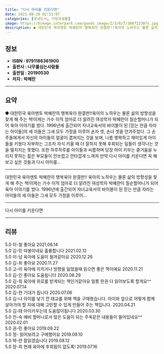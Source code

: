 ```yaml
---
title: "다시 아이를 키운다면"
date: 2021-08-20 02:51:07
categories: [국내도서, 가정과생활]
image: https://bimage.interpark.com/goods_image/2/3/0/7/308722307s.jpg
description: ● 대한민국 육아멘토 박혜란의 행복육아 완결판!!육아의 노하우는 물론 삶의 방향성을 찾게 해 주는 책!이제는 가수 이적 엄마로 더 알려진 여성학자 박혜란이 칠순할머니가 되어 육아 이야기를 썼다. 1996년에 출간되어 자녀교육서의 바이블이 된 [믿는 만큼 자라는 아이들]의 세 아들은 그
---
```


## **정보**

- **ISBN : 9791186361900**
- **출판사 : 나무를심는사람들**
- **출판일 : 20190530**
- **저자 : 박혜란**

------



## **요약**

●  대한민국 육아멘토 박혜란의 행복육아 완결판!!육아의 노하우는 물론 삶의 방향성을 찾게 해 주는 책!이제는 가수 이적 엄마로 더 알려진 여성학자 박혜란이 칠순할머니가 되어 육아 이야기를 썼다. 1996년에 출간되어 자녀교육서의 바이블이 된 [믿는 만큼 자라는 아이들]의 세 아들은 그새 모두 가정을 이루어 손자 셋, 손녀 셋을 안겨주었다. 그 손주들에게서 자신의 아이들의 얼굴이 겹쳐지는 것을 보며, 나름 행복하고 재미있게 아이들을 키웠다 자부하는 그조차 자식 키울 때 더 잘하지 못해 후회되는 일들이 생각나는 것을 떨치지는 못했다. 또한 하루하루를 아이들과 씨름하며 당장 아이 키우는 즐거움을 누리지 못하는 젊은 부모들이 안쓰럽고 안타깝게 느껴져 만약 다시 아이를 키운다면 꼭 해 보고 싶은 것들과 다시 아이를...

------

대한민국 육아멘토 박혜란의 행복육아 완결판!!
육아의 노하우는 물론 삶의 방향성을 찾게 해 주는 책!이제는 가수 이적 엄마로 더 알려진 여성학자 박혜란이 칠순할머니가 되어 육아 이야기를 썼다. 1996년에 출간되어 자녀교육서의 바이블이 된 믿는 만큼 자라는 아이들의 세 아들은 그새 모두 가정을 이루어... 

------


다시 아이를 키운다면 

------


## **리뷰** 

5.0 이-철 좋아요 2021.06.14 <br/>5.0 김-민 따봉이네요 훌륭합니다 2021.02.12 <br/>5.0 이-남 육아에 도움이 될꺼같아요 2020.12.26 <br/>5.0 김-희 좋아요 2020.11.27 <br/>5.0 고-미 육아에 지치거나 방향을 잃었을때 읽으면 좋은 책이에요 2020.11.21 <br/>5.0 김-인 좋아요 도움됩니더 2020.08.29 <br/>5.0 김-희 육아에 위로를 받게되는 책인거같아요 얼릉 한권 다 읽어보도록 할게요^^ 2020.07.14 <br/>5.0 김-현 기대가 됩니다 2020.07.06 <br/>5.0 김-나 아이를 낳기 전 태교를 위해 책을 구매했습니다. 아이와 앞으로 어떻게 함께 살아가야 할 지에 대해 고민할 수 있게 만들어 주는 책입니다.  2020.04.21 <br/>5.0 김-태 아이키우는데 도움많이됩니다 2020.03.30 <br/>5.0 전-숙 예비 할머니로서 많은 도움이 되는 주옥같은 내용들이 들어있네요^^ 2020.02.01 <br/>5.0 권-민 좋아요 2019.09.22 <br/>5.0 정- 읽어보려고 구매했어요 2019.09.10 <br/>5.0 박-란 잘읽겠습니다 2019.08.12 <br/>5.0 장-희 현재 육아에 후회됨이 없도록! 2019.07.16 <br/>